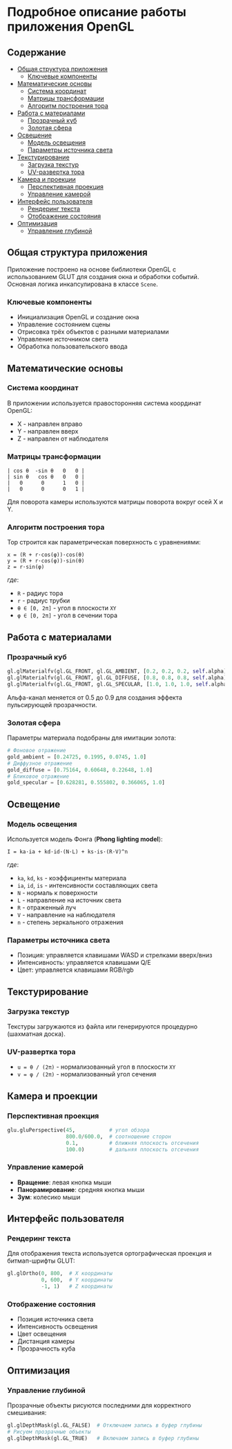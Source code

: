 <!-- omit in toc -->
# Подробное описание работы приложения OpenGL

<!-- omit in toc -->
## Содержание

- [Общая структура приложения](#общая-структура-приложения)
  - [Ключевые компоненты](#ключевые-компоненты)
- [Математические основы](#математические-основы)
  - [Система координат](#система-координат)
  - [Матрицы трансформации](#матрицы-трансформации)
  - [Алгоритм построения тора](#алгоритм-построения-тора)
- [Работа с материалами](#работа-с-материалами)
  - [Прозрачный куб](#прозрачный-куб)
  - [Золотая сфера](#золотая-сфера)
- [Освещение](#освещение)
  - [Модель освещения](#модель-освещения)
  - [Параметры источника света](#параметры-источника-света)
- [Текстурирование](#текстурирование)
  - [Загрузка текстур](#загрузка-текстур)
  - [UV-развертка тора](#uv-развертка-тора)
- [Камера и проекции](#камера-и-проекции)
  - [Перспективная проекция](#перспективная-проекция)
  - [Управление камерой](#управление-камерой)
- [Интерфейс пользователя](#интерфейс-пользователя)
  - [Рендеринг текста](#рендеринг-текста)
  - [Отображение состояния](#отображение-состояния)
- [Оптимизация](#оптимизация)
  - [Управление глубиной](#управление-глубиной)

## Общая структура приложения

Приложение построено на основе библиотеки OpenGL с использованием GLUT для создания окна и обработки событий. Основная логика инкапсулирована в классе `Scene`.

### Ключевые компоненты

- Инициализация OpenGL и создание окна
- Управление состоянием сцены
- Отрисовка трёх объектов с разными материалами
- Управление источником света
- Обработка пользовательского ввода

## Математические основы

### Система координат

В приложении используется правосторонняя система координат OpenGL:

- X - направлен вправо
- Y - направлен вверх
- Z - направлен от наблюдателя

### Матрицы трансформации

```
| cos θ  -sin θ   0   0 |
| sin θ   cos θ   0   0 |
|   0      0      1   0 |
|   0      0      0   1 |
```

Для поворота камеры используются матрицы поворота вокруг осей X и Y.

### Алгоритм построения тора

Тор строится как параметрическая поверхность с уравнениями:

```
x = (R + r·cos(φ))·cos(θ)
y = (R + r·cos(φ))·sin(θ)
z = r·sin(φ)
```

*где*:

- `R` - радиус тора
- `r` - радиус трубки
- `θ ∈ [0, 2π]` - угол в плоскости `XY`
- `φ ∈ [0, 2π]` - угол в сечении тора

## Работа с материалами

### Прозрачный куб

```python
gl.glMaterialfv(gl.GL_FRONT, gl.GL_AMBIENT, [0.2, 0.2, 0.2, self.alpha])
gl.glMaterialfv(gl.GL_FRONT, gl.GL_DIFFUSE, [0.8, 0.8, 0.8, self.alpha])
gl.glMaterialfv(gl.GL_FRONT, gl.GL_SPECULAR, [1.0, 1.0, 1.0, self.alpha])
```

Альфа-канал меняется от 0.5 до 0.9 для создания эффекта пульсирующей прозрачности.

### Золотая сфера

Параметры материала подобраны для имитации золота:

```python
# Фоновое отражение
gold_ambient = [0.24725, 0.1995, 0.0745, 1.0]
# Диффузное отражение
gold_diffuse = [0.75164, 0.60648, 0.22648, 1.0]
# Бликовое отражение
gold_specular = [0.628281, 0.555802, 0.366065, 1.0]
```

## Освещение

### Модель освещения

Используется модель Фонга (**Phong lighting model**):

`I = ka·ia + kd·id·(N·L) + ks·is·(R·V)^n`

*где*:

- `ka`, `kd`, `ks` - коэффициенты материала
- `ia`, `id`, `is` - интенсивности составляющих света
- `N` - нормаль к поверхности
- `L` - направление на источник света
- `R` - отраженный луч
- `V` - направление на наблюдателя
- `n` - степень зеркального отражения

### Параметры источника света

- Позиция: управляется клавишами WASD и стрелками вверх/вниз
- Интенсивность: управляется клавишами Q/E
- Цвет: управляется клавишами RGB/rgb

## Текстурирование

### Загрузка текстур

Текстуры загружаются из файла или генерируются процедурно (шахматная доска).

### UV-развертка тора

- `u = θ / (2π)` - нормализованный угол в плоскости `XY`
- `v = φ / (2π)` - нормализованный угол сечения

## Камера и проекции

### Перспективная проекция

```python
glu.gluPerspective(45,           # угол обзора
                   800.0/600.0,  # соотношение сторон
                   0.1,          # ближняя плоскость отсечения
                   100.0)        # дальняя плоскость отсечения
```

### Управление камерой

- **Вращение**: левая кнопка мыши
- **Панорамирование**: средняя кнопка мыши
- **Зум**: колесико мыши

## Интерфейс пользователя

### Рендеринг текста

Для отображения текста используется ортографическая проекция и битмап-шрифты GLUT:

```python
gl.glOrtho(0, 800,  # X координаты
           0, 600,  # Y координаты
           -1, 1)   # Z координаты
```

### Отображение состояния

- Позиция источника света
- Интенсивность освещения
- Цвет освещения
- Дистанция камеры
- Прозрачность куба

## Оптимизация

### Управление глубиной

Прозрачные объекты рисуются последними для корректного смешивания:

```python
gl.glDepthMask(gl.GL_FALSE)  # Отключаем запись в буфер глубины
# Рисуем прозрачные объекты
gl.glDepthMask(gl.GL_TRUE)   # Включаем запись в буфер глубины
```
